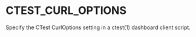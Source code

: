   

# CTEST_CURL_OPTIONS  
Specify the CTest CurlOptions setting
in a ctest(1) dashboard client script.  

